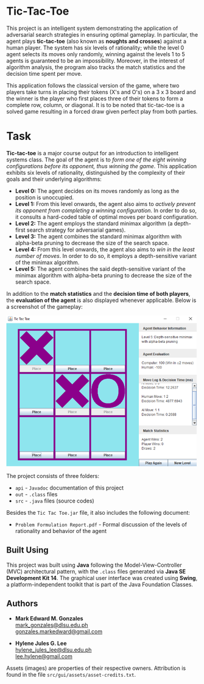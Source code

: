 # Tic-Tac-Toe
This project is an intelligent system demonstrating the application of adversarial search strategies in ensuring optimal gameplay. In particular, the agent plays <b>tic-tac-toe</b> (also known as <b>noughts and crosses</b>) against a human player. The system has six levels of rationality; while the level 0 agent selects its moves only randomly, winning against the levels 1 to 5 agents is guaranteed to be an impossibility. Moreover, in the interest of algorithm analysis, the program also tracks the match statistics and the decision time spent per move.

This application follows the classical version of the game, where two players take turns in placing their tokens (X's and O's) on a 3 x 3 board and the winner is the player who first places three of their tokens to form a complete row, column, or diagonal. It is to be noted that tic-tac-toe is a solved game resulting in a forced draw given perfect play from both parties.

# Task
<b>Tic-tac-toe</b> is a major course output for an introduction to intelligent systems class. The goal of the agent is to <i>form one of the eight winning configurations before its opponent, thus winning the game</i>. This application exhibits six levels of rationality, distinguished by the complexity of their goals and their underlying algorithms:
- <b>Level 0:</b> The agent decides on its moves randomly as long as the position is unoccupied. 
- <b>Level 1:</b> From this level onwards, the agent also aims to <i>actively prevent its opponent from completing a winning configuration</i>. In order to do so, it consults a hard-coded table of optimal moves per board configuration.
- <b>Level 2:</b> The agent employs the standard minimax algorithm (a depth-first search strategy for adversarial games).
- <b>Level 3:</b> The agent combines the standard minimax algorithm with alpha-beta pruning to decrease the size of the search space.
- <b>Level 4:</b> From this level onwards, the agent also aims to <i>win in the least number of moves</i>. In order to do so, it employs a depth-sensitive variant of the minimax algorithm.
- <b>Level 5:</b> The agent combines the said depth-sensitive variant of the minimax algorithm with alpha-beta pruning to decrease the size of the search space.

In addition to the <b>match statistics</b> and the <b>decision time of both players</b>, the <b>evaluation of the agent</b> is also displayed whenever applicable. Below is a screenshot of the gameplay: <br/>

<img src="https://github.com/memgonzales/tic-tac-toe/blob/master/system_screenshots/TicTacToe_1.PNG?raw=True" alt="Screenshot (Level 5)" width = 500> 

The project consists of three folders:

- <code>api</code> - <code>Javadoc</code> documentation of this project
- <code>out</code> - <code>.class</code> files
- <code>src</code> - <code>.java</code> files (source codes)

Besides the <code>Tic Tac Toe.jar</code> file, it also includes the following document:
- <code>Problem Formulation Report.pdf</code> - Formal discussion of the levels of rationality and behavior of the agent
## Built Using
This project was built using <b>Java</b> following the Model-View-Controller (MVC) architectural pattern, with the <code>.class</code> files generated via <b>Java SE Development Kit 14</b>. The graphical user interface was created using <b>Swing</b>, a platform-independent toolkit that is part of the Java Foundation Classes. 

## Authors
- <b>Mark Edward M. Gonzales</b> <br/>
  mark_gonzales@dlsu.edu.ph <br/>
  gonzales.markedward@gmail.com <br/>
  
- <b>Hylene Jules G. Lee</b> <br/>
  hylene_jules_lee@dlsu.edu.ph <br/>
  lee.hylene@gmail.com
  
 Assets (images) are properties of their respective owners. Attribution is found in the file <code>src/gui/assets/asset-credits.txt</code>.
